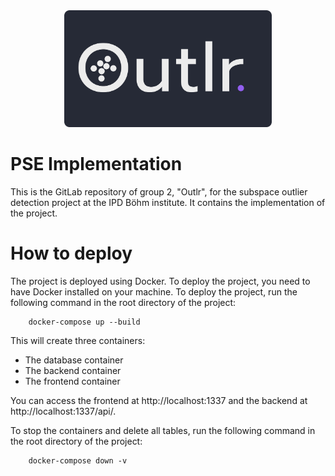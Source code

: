 <div style="text-align:center;">
  <img src="./Logo.svg" style="width:66%; height:auto;"  alt="Outlr-Logo"/>
</div>

# PSE Implementation

This is the GitLab repository of group 2, "Outlr", for the subspace outlier detection project at the IPD Böhm institute.
It contains the implementation of the project.

# How to deploy
The project is deployed using Docker. To deploy the project, you need to have Docker installed on your machine.
To deploy the project, run the following command in the root directory of the project:
````commandline
    docker-compose up --build
````
This will create three containers:
- The database container
- The backend container
- The frontend container

You can access the frontend at http://localhost:1337 and the backend at http://localhost:1337/api/.

To stop the containers and delete all tables, run the following command in the root directory of the project:
````commandline
    docker-compose down -v
````
